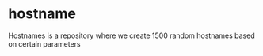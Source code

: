 # hostname
Hostnames is a repository where we create 1500 random hostnames based on certain parameters

